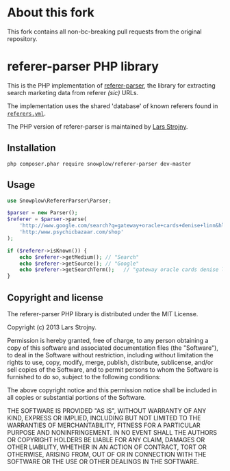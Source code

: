 # About this fork
This fork contains all non-bc-breaking pull requests from the original repository.

# referer-parser PHP library

This is the PHP implementation of [referer-parser][referer-parser], the library for extracting search marketing data from referer _(sic)_ URLs.

The implementation uses the shared 'database' of known referers found in [`referers.yml`][referers-yml].

The PHP version of referer-parser is maintained by [Lars Strojny][lstrojny].

## Installation

```
php composer.phar require snowplow/referer-parser dev-master
```

## Usage

```php
use Snowplow\RefererParser\Parser;

$parser = new Parser();
$referer = $parser->parse(
    'http://www.google.com/search?q=gateway+oracle+cards+denise+linn&hl=en&client=safari',
    'http:/www.psychicbazaar.com/shop'
);

if ($referer->isKnown()) {
    echo $referer->getMedium(); // "Search"
    echo $referer->getSource(); // "Google"
    echo $referer->getSearchTerm();   // "gateway oracle cards denise linn"
}
```

## Copyright and license

The referer-parser PHP library is distributed under the MIT License.

Copyright (c) 2013 Lars Strojny.

Permission is hereby granted, free of charge, to any person obtaining a copy
of this software and associated documentation files (the "Software"), to deal
in the Software without restriction, including without limitation the rights
to use, copy, modify, merge, publish, distribute, sublicense, and/or sell
copies of the Software, and to permit persons to whom the Software is
furnished to do so, subject to the following conditions:

The above copyright notice and this permission notice shall be included in
all copies or substantial portions of the Software.

THE SOFTWARE IS PROVIDED "AS IS", WITHOUT WARRANTY OF ANY KIND, EXPRESS OR
IMPLIED, INCLUDING BUT NOT LIMITED TO THE WARRANTIES OF MERCHANTABILITY,
FITNESS FOR A PARTICULAR PURPOSE AND NONINFRINGEMENT. IN NO EVENT SHALL THE
AUTHORS OR COPYRIGHT HOLDERS BE LIABLE FOR ANY CLAIM, DAMAGES OR OTHER
LIABILITY, WHETHER IN AN ACTION OF CONTRACT, TORT OR OTHERWISE, ARISING FROM,
OUT OF OR IN CONNECTION WITH THE SOFTWARE OR THE USE OR OTHER DEALINGS IN
THE SOFTWARE.

[referer-parser]: https://github.com/snowplow/referer-parser
[referers-yml]: https://github.com/snowplow/referer-parser/blob/master/resources/referers.yml

[lstrojny]: https://github.com/lstrojny
